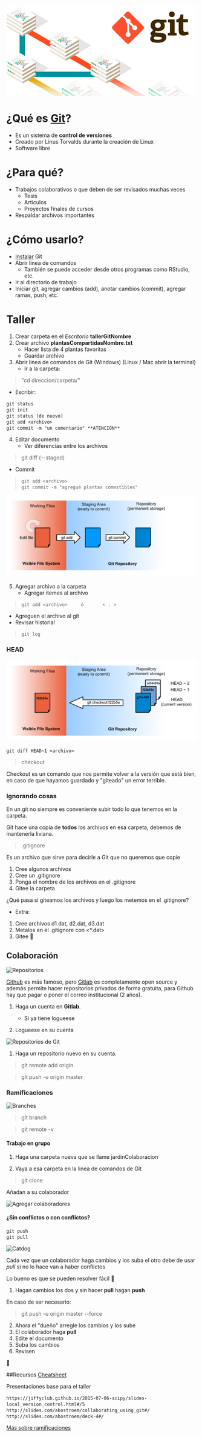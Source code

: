 ![](https://github.com/joselatrans/tallerGit/blob/master/imagenes/git1.gif?raw=true)

# ¿Qué es [Git](https://git-scm.com/)?
* Es un sistema de **control de versiones**
* Creado por Linus Torvalds durante la creación de Linux
* Software libre

# ¿Para qué?
* Trabajos colaborativos o que deben de ser revisados muchas veces
    + Tesis
    + Artículos
    + Proyectos finales de cursos
* Respaldar archivos importantes

# ¿Cómo usarlo?
* [Instalar](https://git-scm.com/downloads) Git
* Abrir linea de comandos
    + También se puede acceder desde otros programas como RStudio, etc.
* Ir al directorio de trabajo
* Iniciar git, agregar cambios (add), anotar cambios (commit), agregar ramas, push, etc.

# Taller 
1. Crear carpeta en el *Escritorio* **tallerGitNombre**
2. Crear archivo **plantasCompartidasNombre.txt**
    + Hacer lista de 4 plantas favoritas
    + Guardar archivo
3. Abrir linea de comandos de Git (Windows) (Linux / Mac abrir la terminal)
    + Ir a la carpeta: 

>   "cd direccion/carpeta/"

+ Escribir:
```
git status
git init
git status (de nuevo)
git add <archivo>
git commit -m "un comentario" **ATENCIÓN**
```
4. Editar documento
    + Ver diferencias entre los archivos
>    git diff <archivo>	(--staged)
+ Commit
>     git add <archivo>
>     git commit -m "agregué plantas comestibles"

![Lo hicimos: Staging area](https://github.com/joselatrans/tallerGit/blob/master/imagenes/git-staging-area.png?raw=true)

5. Agregar archivo a la carpeta
    + Agregar itemes al archivo

>     git add <archivo>     ó       < . >

+ Agreguen el archivo al git
+ Revisar historial 

>     git log

### HEAD

![Control de versiones](https://github.com/joselatrans/tallerGit/blob/master/imagenes/git-checkout.png?raw=true)

```
git diff HEAD~1 <archivo>
```
> checkout

Checkout es un comando que nos permite volver a la versión que está bien, en caso de que hayamos guardado y "giteado" un error terrible.

### Ignorando cosas
En un git no siempre es conveniente subir todo lo que tenemos en la carpeta.

Git hace una copia de **todos** los archivos en esa carpeta, debemos de mantenerla liviana.

> .gitignore

Es un archivo que sirve para decirle a Git que no queremos que copie

1. Cree algunos archivos
2. Cree un .gitignore
3. Ponga el nombre de los archivos en el .gitignore
4. Gitee la carpeta

¿Qué pasa si giteamos los archivos y luego los metemos en el .gitignore?

- Extra: 
1. Cree archivos d1.dat, d2.dat, d3.dat
2. Metalos en el .gitignore con <*.dat>
3. Gitee :metal:

## Colaboración
![Repositorios]()

[Github](https://github.com/) es más famoso, pero [Gitlab](https://about.gitlab.com/) es completamente open source y además permite hacer repositorios privados de forma gratuita, para Github hay que pagar o poner el correo institucional (2 años). 

1. Haga un cuenta en **Gitlab**.
	+ Si ya tiene logueese

2. Logueese en su cuenta

![Repositorios de Git]()

1. Haga un repositorio nuevo en su cuenta.

> git remote add origin <link>

> git push -u origin master

### Ramificaciones
![Branches]()

> git branch

> git remote -v

#### Trabajo en grupo

1. Haga una carpeta nueva que se llame jardinColaboracion

2. Vaya a esa carpeta en la linea de comandos de Git

> git clone <link>

Añadan a su colaborador

![Agregar colaboradores]()

#### ¿Sin conflictos o con conflictos?

```
git push
git pull
```
![Catdog]()

Cada vez que un colaborador haga cambios y los suba el otro debe de usar *pull* si no lo hace van a haber conflictos

Lo bueno es que se pueden resolver fácil :chicken:

1. Hagan cambios los dos y sin hacer **pull** hagan **push**

En caso de ser necesario:

> git push -u origin master --force

2. Ahora el "dueño" arregle los cambios y los sube 
3. El colaborador haga **pull**
4. Edite el documento
5. Suba los cambios
6. Revisen

:metal:

##Recursos
[Cheatsheet](https://education.github.com/git-cheat-sheet-education.pdf)

Presentaciones base para el taller
```
https://jiffyclub.github.io/2015-07-06-scipy/slides-local_version_control.html#/5
http://slides.com/abostroem/collaborating_using_git#/
http://slides.com/abostroem/deck-4#/
```

[Más sobre ramificaciones](https://gerardnico.com/code/version/git/branch)
